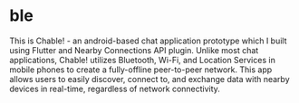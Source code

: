 # ble

This is Chable! - an android-based chat application prototype which I built using Flutter and Nearby Connections API plugin.
Unlike most chat applications, Chable! utilizes Bluetooth, Wi-Fi, and Location Services in mobile phones to create a fully-offline peer-to-peer network.
This app allows users to easily discover, connect to, and exchange data with nearby devices in real-time, regardless of network connectivity.
